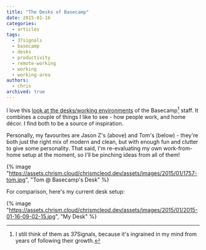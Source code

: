 ```yaml
---
title: "The Desks of Basecamp"
date: 2015-01-16
categories:
  - articles
tags:
  - 37signals
  - basecamp
  - desks
  - productivity
  - remote-working
  - working
  - working-area
authors:
  - chris
archived: true
---
```


I love this [look at the desks/working environments](https://signalvnoise.com/posts/3833-what-our-desks-look-like-2015-edition) of the Basecamp[^1] staff. It combines a couple of things I like to see - how people work, and home décor. I find both to be a source of inspiration.

Personally, my favourites are Jason Z's (above) and Tom's (below) - they're both just the right mix of modern and clean, but with enough fun and clutter to give some personality. That said, I'm re-evaluating my own work-from-home setup at the moment, so I'll be pinching ideas from all of them!

{% image "https://assets.chrism.cloud/chrismcleod.dev/assets/images/2015/01/1757-tom.jpg", "Tom @ Basecamp's Desk" %}

For comparison, here's my current desk setup:

{% image "https://assets.chrism.cloud/chrismcleod.dev/assets/images/2015/01/2015-01-16-09-02-15.jpg", "My Desk" %}

[^1]: I still think of them as 37Signals, because it's ingrained in my mind from years of following their growth.
